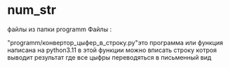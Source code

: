 # num_str
файлы из папки programm
Файлы :

  "programm/конвертор_цыфер_в_строку.py"это программа или функция написана на python3.11 в этой функции можно вписать строку котроя выводит результат где все цыфры переводяться в письменный вид


